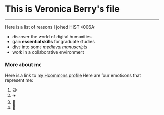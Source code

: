 # This is Veronica Berry's file
***
Here is a list of reasons I joined HIST 4006A:
​
- discover the world of digital humanities
- gain **essential skills** for graduate studies
- dive into some *medieval manuscripts*
- work in a collaborative environment
​
### More about me
Here is a link to [my Hcommons profile](https://hcommons.org/members/veronicab/)
​
Here are four emoticons that represent me:
​
1. :smiley:
2. :airplane:
3. :book:
4. :running:
